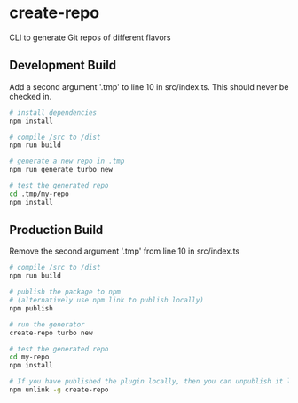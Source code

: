 # create-repo

CLI to generate Git repos of different flavors

## Development Build

Add a second argument '.tmp' to line 10 in src/index.ts. This should never be
checked in.

```bash
# install dependencies
npm install

# compile /src to /dist
npm run build

# generate a new repo in .tmp
npm run generate turbo new

# test the generated repo
cd .tmp/my-repo
npm install
```

## Production Build

Remove the second argument '.tmp' from line 10 in src/index.ts

```bash
# compile /src to /dist
npm run build

# publish the package to npm
# (alternatively use npm link to publish locally)
npm publish

# run the generator
create-repo turbo new

# test the generated repo
cd my-repo
npm install

# If you have published the plugin locally, then you can unpublish it like this:
npm unlink -g create-repo
```
